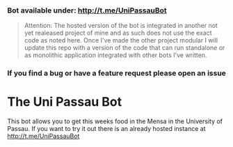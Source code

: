 ### Bot available under: http://t.me/UniPassauBot
> Attention: The hosted version of the bot is integrated in another not yet realeased project of mine and as such does not use the exact code as noted here.
> Once I've made the other project modular I will update this repo with a version of the code that can run standalone or as monolithic application integrated with other bots I've written. 
### If you find a bug or have a feature request please open an issue
# The Uni Passau Bot
This bot allows you to get this weeks food in the Mensa in the University of Passau.
If you want to try it out there is an already hosted instance at http://t.me/UniPassauBot
